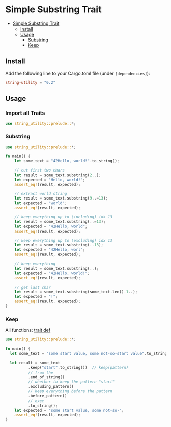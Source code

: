 # Simple Substring Trait

<!-- TOC -->
* [Simple Substring Trait](#simple-substring-trait)
  * [Install](#install)
  * [Usage](#usage)
    * [Substring](#substring)
    * [Keep](#keep)
<!-- TOC -->

## Install

Add the following line to your Cargo.toml file (under `[dependencies]`):

```toml
string-utility = "0.2"
```

## Usage

### Import all Traits

```rust
use string_utility::prelude::*;
```

### Substring

```rust
use string_utility::prelude::*;

fn main() {
    let some_text = "42Hello, world!".to_string();

    // cut first two chars
    let result = some_text.substring(2..);
    let expected = "Hello, world!";
    assert_eq!(result, expected);

    // extract world string
    let result = some_text.substring(9..=13);
    let expected = "world";
    assert_eq!(result, expected);

    // keep everything up to (including) idx 13
    let result = some_text.substring(..=13);
    let expected = "42Hello, world";
    assert_eq!(result, expected);

    // keep everything up to (excluding) idx 13
    let result = some_text.substring(..13);
    let expected = "42Hello, worl";
    assert_eq!(result, expected);

    // keep everything
    let result = some_text.substring(..);
    let expected = "42Hello, world!";
    assert_eq!(result, expected);

    // get last char
    let result = some_text.substring(some_text.len()-1..);
    let expected = "!";
    assert_eq!(result, expected);
}
```


### Keep

All functions: [trait def](https://docs.rs/string-utility/0.2.0/string_utility/trait.StringKeeperExt.html)

```rust
use string_utility::prelude::*;

fn main() {
  let some_text = "some start value, some not-so-start value".to_string();
  
  let result = some_text
          .keep("start".to_string())  // keep(pattern)
          // from the
          .end_of_string()
          // whether to keep the pattern "start"
          .excluding_pattern() 
          // keep everything before the pattern
          .before_pattern()
          // exec
          .to_string();
    let expected = "some start value, some not-so-";
    assert_eq!(result, expected);
}
```
